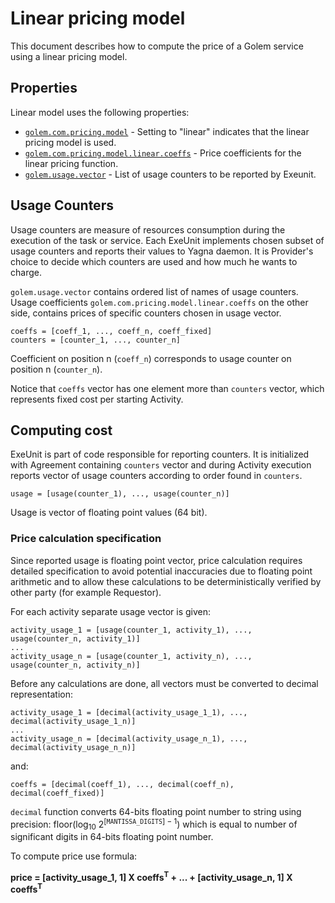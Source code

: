 # Linear pricing model

This document describes how to compute the price of a Golem service using
a linear pricing model.

## Properties

Linear model uses the following properties:
- [`golem.com.pricing.model`](model.md#golemcompricingmodel--string) - Setting to "linear"
  indicates that the linear pricing model is used.
- [`golem.com.pricing.model.linear.coeffs`](model.md#golemcompricingmodellinearcoeffs--listnumber) - 
  Price coefficients for the linear pricing function.
- [`golem.usage.vector`](../usage.md#golemcomusagevector--liststring) - List of usage counters to be reported by Exeunit.


## Usage Counters

Usage counters are measure of resources consumption during the execution of the task or service.
Each ExeUnit implements chosen subset of usage counters and reports their values to Yagna daemon.
It is Provider's choice to decide which counters are used and how much he wants to charge.

`golem.usage.vector` contains ordered list of names of usage counters. Usage coefficients
`golem.com.pricing.model.linear.coeffs` on the other side, contains prices of specific counters
chosen in usage vector.

```
coeffs = [coeff_1, ..., coeff_n, coeff_fixed]
counters = [counter_1, ..., counter_n]
```

Coefficient on position n (`coeff_n`) corresponds to usage counter on position n (`counter_n`).

Notice that `coeffs` vector has one element more than `counters` vector, which represents fixed cost
per starting Activity.

## Computing cost

ExeUnit is part of code responsible for reporting counters. It is initialized with Agreement
containing `counters` vector and during Activity execution reports vector of usage counters
according to order found in `counters`.

```
usage = [usage(counter_1), ..., usage(counter_n)]
```
Usage is vector of floating point values (64 bit).

### Price calculation specification

Since reported usage is floating point vector, price calculation requires detailed specification
to avoid potential inaccuracies due to floating point arithmetic and to allow these calculations
to be deterministically verified by other party (for example Requestor).

For each activity separate usage vector is given:
```
activity_usage_1 = [usage(counter_1, activity_1), ..., usage(counter_n, activity_1)]
...
activity_usage_n = [usage(counter_1, activity_n), ..., usage(counter_n, activity_n)]
```

Before any calculations are done, all vectors must be converted to decimal representation:
```
activity_usage_1 = [decimal(activity_usage_1_1), ..., decimal(activity_usage_1_n)]
...
activity_usage_n = [decimal(activity_usage_n_1), ..., decimal(activity_usage_n_n)]
```
and:
```
coeffs = [decimal(coeff_1), ..., decimal(coeff_n), decimal(coeff_fixed)]
```
`decimal` function converts 64-bits floating point number to string using precision:
floor(log<sub>10</sub>&nbsp;2<sup>[`MANTISSA_DIGITS`]&nbsp;&minus;&nbsp;1</sup>)
which is equal to number of significant digits in 64-bits floating point number.

To compute price use formula:

**price = [activity_usage_1, 1] X coeffs<sup>T</sup> + ... + [activity_usage_n, 1] X coeffs<sup>T</sup>**
